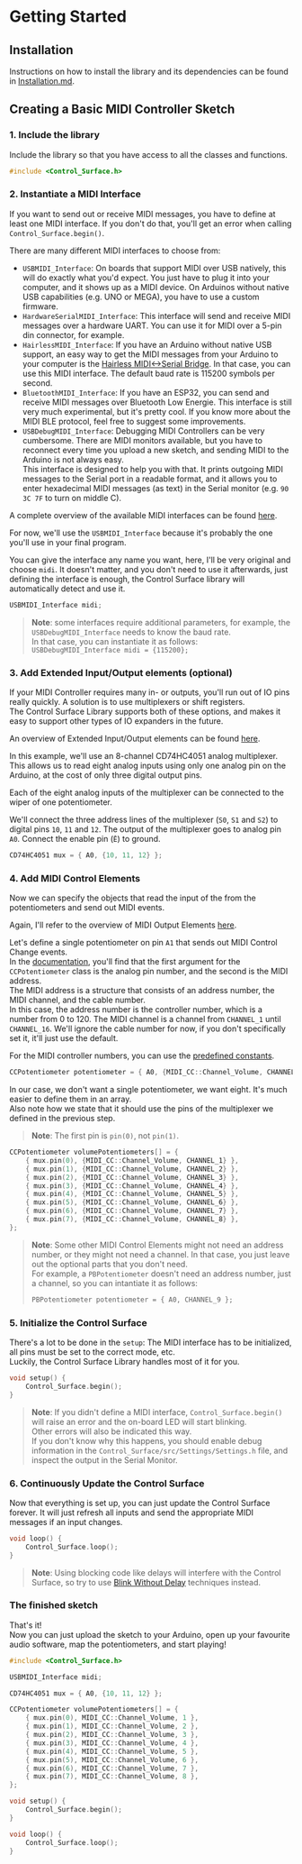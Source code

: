# Getting Started

## Installation

Instructions on how to install the library and its dependencies can be found 
in [Installation.md](Installation.md).

## Creating a Basic MIDI Controller Sketch

### 1. Include the library

Include the library so that you have access to all the classes and functions.

```cpp
#include <Control_Surface.h>
```

### 2. Instantiate a MIDI Interface

If you want to send out or receive MIDI messages, you have to define at least 
one MIDI interface. If you don't do that, you'll get an error when calling
`Control_Surface.begin()`.

There are many different MIDI interfaces to choose from:

- `USBMIDI_Interface`: On boards that support MIDI over USB natively, this will
do exactly what you'd expect. You just have to plug it into your computer, and
it shows up as a MIDI device. 
On Arduinos without native USB capabilities (e.g. UNO or MEGA), you have to use 
a custom firmware.
- `HardwareSerialMIDI_Interface`: This interface will send and receive MIDI 
messages over a hardware UART. You can use it for MIDI over a 5-pin din 
connector, for example.
- `HairlessMIDI_Interface`: If you have an Arduino without native USB support, 
an easy way to get the MIDI messages from your Arduino to your computer is 
the [Hairless MIDI<->Serial Bridge](https://projectgus.github.io/hairless-midiserial/).
In that case, you can use this MIDI interface. The default baud rate is 115200
symbols per second.
- `BluetoothMIDI_Interface`: If you have an ESP32, you can send and receive MIDI
messages over Bluetooth Low Energie. This interface is still very much
experimental, but it's pretty cool. If you know more about the MIDI BLE
protocol, feel free to suggest some improvements.
- `USBDebugMIDI_Interface`: Debugging MIDI Controllers can be very cumbersome. 
There are MIDI monitors available, but you have to reconnect every time you 
upload a new sketch, and sending MIDI to the Arduino is not always easy.  
This interface is designed to help you with that. It prints outgoing MIDI
messages to the Serial port in a readable format, and it allows you to enter 
hexadecimal MIDI messages (as text) in the Serial monitor 
(e.g. `90 3C 7F` to turn on middle C).

A complete overview of the available MIDI interfaces can be found [here](
https://tttapa.github.io/Control-Surface/Doc/Doxygen/dc/df0/group__MIDIInterfaces.html).

For now, we'll use the `USBMIDI_Interface` because it's probably the one you'll
use in your final program.

You can give the interface any name you want, here, I'll be very original and
choose `midi`. It doesn't matter, and you don't need to use it afterwards, 
just defining the interface is enough, the Control Surface library will 
automatically detect and use it.

```cpp
USBMIDI_Interface midi;
```

> **Note**: some interfaces require additional parameters, for example, 
> the `USBDebugMIDI_Interface` needs to know the baud rate.  
> In that case, you can instantiate it as follows:  
> `USBDebugMIDI_Interface midi = {115200};`

### 3. Add Extended Input/Output elements (optional)

If your MIDI Controller requires many in- or outputs, you'll run out of IO pins
really quickly. A solution is to use multiplexers or shift registers.  
The Control Surface Library supports both of these options, and makes it easy
to support other types of IO expanders in the future.

An overview of Extended Input/Output elements can be found [here](
https://tttapa.github.io/Control-Surface/Doc/Doxygen/d1/d8e/group__ExtIO.html).

In this example, we'll use an 8-channel CD74HC4051 analog multiplexer. This
allows us to read eight analog inputs using only one analog pin on the Arduino,
at the cost of only three digital output pins.

Each of the eight analog inputs of the multiplexer can be connected to the wiper
of one potentiometer.

We'll connect the three address lines of the multiplexer (`S0`, `S1` and `S2`)
to digital pins `10`, `11` and `12`. The output of the multiplexer goes to 
analog pin `A0`. Connect the enable pin (`Ē`) to ground.

```cpp
CD74HC4051 mux = { A0, {10, 11, 12} };
```

### 4. Add MIDI Control Elements

Now we can specify the objects that read the input of the from the 
potentiometers and send out MIDI events.

Again, I'll refer to the overview of MIDI Output Elements [here](
https://tttapa.github.io/Control-Surface/Doc/Doxygen/d7/dcd/group__MIDIOutputElements.html).

Let's define a single potentiometer on pin `A1` that sends out MIDI Control 
Change events.  
In the [documentation](
https://tttapa.github.io/Control-Surface/Doc/Doxygen/db/d32/classCCPotentiometer.html),
you'll find that the first argument for the `CCPotentiometer` class is the 
analog pin number, and the second is the MIDI address.  
The MIDI address is a structure that consists of an address number, 
the MIDI channel, and the cable number.  
In this case, the address number is the controller number, which is a number
from 0 to 120. The MIDI channel is a channel from `CHANNEL_1` until 
`CHANNEL_16`. We'll ignore the cable number for now, if you don't specifically
set it, it'll just use the default.  

For the MIDI controller numbers, you can use the [predefined constants](
https://tttapa.github.io/Control-Surface/Doc/Doxygen/d4/dbe/namespaceMIDI__CC.html).

```cpp
CCPotentiometer potentiometer = { A0, {MIDI_CC::Channel_Volume, CHANNEL_1} };
```

In our case, we don't want a single potentiometer, we want eight. It's much
easier to define them in an array.  
Also note how we state that it should use the pins of the multiplexer we 
defined in the previous step. 

> **Note**: The first pin is `pin(0)`, not `pin(1)`.

```cpp
CCPotentiometer volumePotentiometers[] = {
    { mux.pin(0), {MIDI_CC::Channel_Volume, CHANNEL_1} },
    { mux.pin(1), {MIDI_CC::Channel_Volume, CHANNEL_2} },
    { mux.pin(2), {MIDI_CC::Channel_Volume, CHANNEL_3} },
    { mux.pin(3), {MIDI_CC::Channel_Volume, CHANNEL_4} },
    { mux.pin(4), {MIDI_CC::Channel_Volume, CHANNEL_5} },
    { mux.pin(5), {MIDI_CC::Channel_Volume, CHANNEL_6} },
    { mux.pin(6), {MIDI_CC::Channel_Volume, CHANNEL_7} },
    { mux.pin(7), {MIDI_CC::Channel_Volume, CHANNEL_8} },
};
```

> **Note**: Some other MIDI Control Elements might not need an address number,
> or they might not need a channel. In that case, you just leave out the 
> optional parts that you don't need.  
> For example, a `PBPotentiometer` doesn't need an address number, just a 
> channel, so you can intantiate it as follows:
> ```cpp
> PBPotentiometer potentiometer = { A0, CHANNEL_9 };
> ```

### 5. Initialize the Control Surface

There's a lot to be done in the `setup`: The MIDI interface has to be 
initialized, all pins must be set to the correct mode, etc.  
Luckily, the Control Surface Library
handles most of it for you.

```cpp
void setup() {
    Control_Surface.begin();
}
```

> **Note**: If you didn't define a MIDI interface, `Control_Surface.begin()`
> will raise an error and the on-board LED will start blinking.  
> Other errors will also be indicated this way.  
> If you don't know why this happens, you should enable debug information in 
> the `Control_Surface/src/Settings/Settings.h` file, and inspect the output
> in the Serial Monitor.

### 6. Continuously Update the Control Surface

Now that everything is set up, you can just update the Control Surface forever.
It will just refresh all inputs and send the appropriate MIDI messages if an
input changes.

```cpp
void loop() {
    Control_Surface.loop();
}
```

> **Note**: Using blocking code like delays will interfere with the Control
> Surface, so try to use [Blink Without Delay](https://www.arduino.cc/en/Tutorial/BlinkWithoutDelay) 
> techniques instead.

### The finished sketch

That's it!  
Now you can just upload the sketch to your Arduino, open up your favourite audio
software, map the potentiometers, and start playing!

```cpp
#include <Control_Surface.h>

USBMIDI_Interface midi;

CD74HC4051 mux = { A0, {10, 11, 12} };

CCPotentiometer volumePotentiometers[] = {
    { mux.pin(0), MIDI_CC::Channel_Volume, 1 },
    { mux.pin(1), MIDI_CC::Channel_Volume, 2 },
    { mux.pin(2), MIDI_CC::Channel_Volume, 3 },
    { mux.pin(3), MIDI_CC::Channel_Volume, 4 },
    { mux.pin(4), MIDI_CC::Channel_Volume, 5 },
    { mux.pin(5), MIDI_CC::Channel_Volume, 6 },
    { mux.pin(6), MIDI_CC::Channel_Volume, 7 },
    { mux.pin(7), MIDI_CC::Channel_Volume, 8 },
};

void setup() {
    Control_Surface.begin();
}

void loop() {
    Control_Surface.loop();
}
```